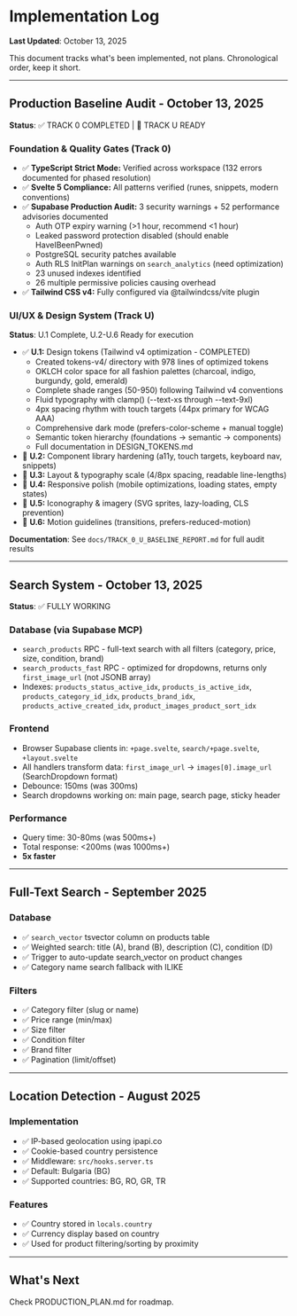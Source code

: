 # Implementation Log

**Last Updated**: October 13, 2025

This document tracks what's been implemented, not plans. Chronological order, keep it short.

---

## Production Baseline Audit - October 13, 2025

**Status**: ✅ TRACK 0 COMPLETED | 🔄 TRACK U READY

### Foundation & Quality Gates (Track 0)
- ✅ **TypeScript Strict Mode:** Verified across workspace (132 errors documented for phased resolution)
- ✅ **Svelte 5 Compliance:** All patterns verified (runes, snippets, modern conventions)
- ✅ **Supabase Production Audit:** 3 security warnings + 52 performance advisories documented
  - Auth OTP expiry warning (>1 hour, recommend <1 hour)
  - Leaked password protection disabled (should enable HaveIBeenPwned)
  - PostgreSQL security patches available
  - Auth RLS InitPlan warnings on `search_analytics` (need optimization)
  - 23 unused indexes identified
  - 26 multiple permissive policies causing overhead
- ✅ **Tailwind CSS v4:** Fully configured via @tailwindcss/vite plugin

### UI/UX & Design System (Track U)
**Status**: U.1 Complete, U.2-U.6 Ready for execution
- ✅ **U.1:** Design tokens (Tailwind v4 optimization - COMPLETED)
  - Created tokens-v4/ directory with 978 lines of optimized tokens
  - OKLCH color space for all fashion palettes (charcoal, indigo, burgundy, gold, emerald)
  - Complete shade ranges (50-950) following Tailwind v4 conventions
  - Fluid typography with clamp() (--text-xs through --text-9xl)
  - 4px spacing rhythm with touch targets (44px primary for WCAG AAA)
  - Comprehensive dark mode (prefers-color-scheme + manual toggle)
  - Semantic token hierarchy (foundations → semantic → components)
  - Full documentation in DESIGN_TOKENS.md
- 🔄 **U.2:** Component library hardening (a11y, touch targets, keyboard nav, snippets)
- 🔄 **U.3:** Layout & typography scale (4/8px spacing, readable line-lengths)
- 🔄 **U.4:** Responsive polish (mobile optimizations, loading states, empty states)
- 🔄 **U.5:** Iconography & imagery (SVG sprites, lazy-loading, CLS prevention)
- 🔄 **U.6:** Motion guidelines (transitions, prefers-reduced-motion)

**Documentation**: See `docs/TRACK_0_U_BASELINE_REPORT.md` for full audit results

---

## Search System - October 13, 2025

**Status**: ✅ FULLY WORKING

### Database (via Supabase MCP)
- `search_products` RPC - full-text search with all filters (category, price, size, condition, brand)
- `search_products_fast` RPC - optimized for dropdowns, returns only `first_image_url` (not JSONB array)
- Indexes: `products_status_active_idx`, `products_is_active_idx`, `products_category_id_idx`, `products_brand_idx`, `products_active_created_idx`, `product_images_product_sort_idx`

### Frontend
- Browser Supabase clients in: `+page.svelte`, `search/+page.svelte`, `+layout.svelte`
- All handlers transform data: `first_image_url` → `images[0].image_url` (SearchDropdown format)
- Debounce: 150ms (was 300ms)
- Search dropdowns working on: main page, search page, sticky header

### Performance
- Query time: 30-80ms (was 500ms+)
- Total response: <200ms (was 1000ms+)
- **5x faster**

---

## Full-Text Search - September 2025

### Database
- ✅ `search_vector` tsvector column on products table
- ✅ Weighted search: title (A), brand (B), description (C), condition (D)
- ✅ Trigger to auto-update search_vector on product changes
- ✅ Category name search fallback with ILIKE

### Filters
- ✅ Category filter (slug or name)
- ✅ Price range (min/max)
- ✅ Size filter
- ✅ Condition filter
- ✅ Brand filter
- ✅ Pagination (limit/offset)

---

## Location Detection - August 2025

### Implementation
- ✅ IP-based geolocation using ipapi.co
- ✅ Cookie-based country persistence
- ✅ Middleware: `src/hooks.server.ts`
- ✅ Default: Bulgaria (BG)
- ✅ Supported countries: BG, RO, GR, TR

### Features
- ✅ Country stored in `locals.country`
- ✅ Currency display based on country
- ✅ Used for product filtering/sorting by proximity

---

## What's Next

Check PRODUCTION_PLAN.md for roadmap.
